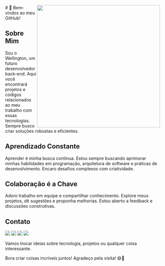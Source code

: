 <img src="https://raw.githubusercontent.com/MicaelliMedeiros/micaellimedeiros/master/image/computer-illustration.png" min-width="400px" max-width="400px" width="400px" align="right">
# 👋 Bem-vindos ao meu GitHub!

## Sobre Mim
Sou o Wellington, um futuro desenvolvedor back-end. Aqui você encontrará projetos e códigos relacionados ao meu trabalho com essas tecnologias. Sempre busco criar soluções robustas e eficientes.

## Aprendizado Constante
Aprender é minha busca contínua. Estou sempre buscando aprimorar minhas habilidades em programação, arquitetura de software e práticas de desenvolvimento. Encaro desafios complexos com criatividade.

## Colaboração é a Chave
Adoro trabalho em equipe e compartilhar conhecimento. Explore meus projetos, dê sugestões e proponha melhorias. Estou aberto a feedback e discussões construtivas.

## Contato
<p align="left">
  <a href="wellortega46@gmail.com" alt="Gmail">
  <img src="https://img.shields.io/badge/-Gmail-FF0000?style=flat-square&labelColor=FF0000&logo=gmail&logoColor=white&link=LINK-DO-SEU-GMAIL" /></a>

  <a href="https://www.linkedin.com/in/wellortega" alt="LinkedIn">
  <img src="https://img.shields.io/badge/-Linkedin-0e76a8?style=flat-square&logo=Linkedin&logoColor=white&link=LINK-DO-SEU-LINKEDIN" /></a>

  <a href="https://api.whatsapp.com/send/?phone=5543996723225" alt="WhatsApp">
  <img src="https://img.shields.io/badge/-WhatsApp-25d366?style=flat-square&labelColor=25d366&logo=whatsapp&logoColor=white&link=API-DO-SEU-WHATSAPP"/></a>

  <a href="https://www.instagram.com/wellorteg" alt="Instagram">
  <img src="https://img.shields.io/badge/-Instagram-DF0174?style=flat-square&labelColor=DF0174&logo=instagram&logoColor=white&link=LINK-DO-SEU-INSTAGRAM"/></a>
</p>
Vamos trocar ideias sobre tecnologia, projetos ou qualquer coisa interessante.

Bora criar coisas incríveis juntos! Agradeço pela visita! 😄🌟



